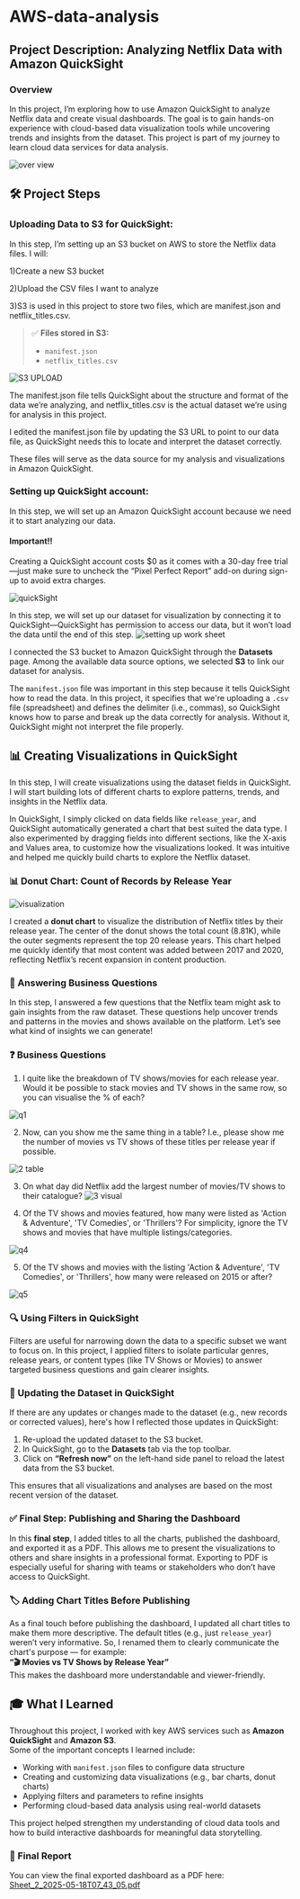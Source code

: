 # AWS-data-analysis
## Project Description: Analyzing Netflix Data with Amazon QuickSight
### Overview
In this project, I’m exploring how to use Amazon QuickSight to analyze Netflix data and create visual dashboards. The goal is to gain hands-on experience with cloud-based data visualization tools while uncovering trends and insights from the dataset. This project is part of my journey to learn cloud data services for data analysis.

![over view](https://github.com/user-attachments/assets/adb50724-69b8-4c8c-a39a-2d3558ddfd55)

## 🛠️ Project Steps
### Uploading Data to S3 for QuickSight:

In this step, I’m setting up an S3 bucket on AWS to store the Netflix data files. I will:

1)Create a new S3 bucket

2)Upload the CSV files I want to analyze

3)S3 is used in this project to store two files, which are manifest.json and netflix_titles.csv.

> ✅ **Files stored in S3:**  
> - `manifest.json`  
> - `netflix_titles.csv`

![S3 UPLOAD](https://github.com/user-attachments/assets/8a3bdb9d-a33c-486d-bd86-fe0c9a226d61)

The manifest.json file tells QuickSight about the structure and format of the data we’re analyzing, and netflix_titles.csv is the actual dataset we’re using for analysis in this project.

I edited the manifest.json file by updating the S3 URL to point to our data file, as QuickSight needs this to locate and interpret the dataset correctly.

These files will serve as the data source for my analysis and visualizations in Amazon QuickSight.

### Setting up QuickSight account:

In this step, we will set up an Amazon QuickSight account because we need it to start analyzing our data.
#### Important!!

Creating a QuickSight account costs $0 as it comes with a 30-day free trial—just make sure to uncheck the “Pixel Perfect Report” add-on during sign-up to avoid extra charges.

![quickSight](https://github.com/user-attachments/assets/d88b8813-80a5-4c7e-a574-461bc61166b6)

In this step, we will set up our dataset for visualization by connecting it to QuickSight—QuickSight has permission to access our data, but it won’t load the data until the end of this step.
![setting up work sheet](https://github.com/user-attachments/assets/cbf66921-a00f-47b1-a2f3-a14e19963e83)

I connected the S3 bucket to Amazon QuickSight through the **Datasets** page. Among the available data source options, we selected **S3** to link our dataset for analysis.

The `manifest.json` file was important in this step because it tells QuickSight how to read the data. In this project, it specifies that we're uploading a `.csv` file (spreadsheet) and defines the delimiter (i.e., commas), so QuickSight knows how to parse and break up the data correctly for analysis. Without it, QuickSight might not interpret the file properly.

## 📊 Creating Visualizations in QuickSight

In this step, I will create visualizations using the dataset fields in QuickSight. I will start building lots of different charts to explore patterns, trends, and insights in the Netflix data.

In QuickSight, I simply clicked on data fields like `release_year`, and QuickSight automatically generated a chart that best suited the data type. I also experimented by dragging fields into different sections, like the X-axis and Values area, to customize how the visualizations looked. It was intuitive and helped me quickly build charts to explore the Netflix dataset.
### 📊 Donut Chart: Count of Records by Release Year

![visualization](https://github.com/user-attachments/assets/ac048a97-7e46-4cc5-bc9c-d86144849b7e)

I created a **donut chart** to visualize the distribution of Netflix titles by their release year. The center of the donut shows the total count (8.81K), while the outer segments represent the top 20 release years. This chart helped me quickly identify that most content was added between 2017 and 2020, reflecting Netflix’s recent expansion in content production.

### 🧠 Answering Business Questions

In this step, I answered a few questions that the Netflix team might ask to gain insights from the raw dataset. These questions help uncover trends and patterns in the movies and shows available on the platform. Let’s see what kind of insights we can generate!

### ❓ Business Questions

1) I quite like the breakdown of TV shows/movies for each release year. Would it be possible to stack movies and TV shows in the same row, so you can visualise the % of each?

![q1](https://github.com/user-attachments/assets/0a298fd4-9ab1-4287-b3c5-98afb35f0dd5)

2) Now, can you show me the same thing in a table? I.e., please show me the number of movies vs TV shows of these titles per release year if possible.

![2 table](https://github.com/user-attachments/assets/ddb1155d-29c8-421d-a40b-f3e7c6b49641)

3) On what day did Netflix add the largest number of movies/TV shows to their catalogue?
![3 visual](https://github.com/user-attachments/assets/6227a62c-366e-4942-849c-a63aac7721db)

4) Of the TV shows and movies featured, how many were listed as 'Action & Adventure', 'TV Comedies', or 'Thrillers'? For simplicity, ignore the TV shows and movies that have multiple listings/categories.

![q4](https://github.com/user-attachments/assets/6ee1289e-28da-422c-a2d0-6cf1f2a7cab8)

5) Of the TV shows and movies with the listing 'Action & Adventure', 'TV Comedies', or 'Thrillers', how many were released on 2015 or after?

![q5](https://github.com/user-attachments/assets/580d8660-4cd3-4c4d-8472-55d905aee35c)

### 🔍 Using Filters in QuickSight

Filters are useful for narrowing down the data to a specific subset we want to focus on. In this project, I applied filters to isolate particular genres, release years, or content types (like TV Shows or Movies) 
to answer targeted business questions and gain clearer insights.

### 🔄 Updating the Dataset in QuickSight

If there are any updates or changes made to the dataset (e.g., new records or corrected values), here's how I reflected those updates in QuickSight:

1. Re-upload the updated dataset to the S3 bucket.
2. In QuickSight, go to the **Datasets** tab via the top toolbar.
3. Click on **“Refresh now”** on the left-hand side panel to reload the latest data from the S3 bucket.

This ensures that all visualizations and analyses are based on the most recent version of the dataset.

### ✅ Final Step: Publishing and Sharing the Dashboard

In this **final step**, I added titles to all the charts, published the dashboard, and exported it as a PDF. This allows me to present the visualizations to others and share insights in a professional format. Exporting to PDF is especially useful for sharing with teams or stakeholders who don’t have access to QuickSight.

### 🏷️ Adding Chart Titles Before Publishing

As a final touch before publishing the dashboard, I updated all chart titles to make them more descriptive. The default titles (e.g., just `release_year`) weren’t very informative. So, I renamed them to clearly communicate the chart's purpose — for example:  
**“🎬 Movies vs TV Shows by Release Year”**  
This makes the dashboard more understandable and viewer-friendly.

## 🎓 What I Learned

Throughout this project, I worked with key AWS services such as **Amazon QuickSight** and **Amazon S3**.  
Some of the important concepts I learned include:

- Working with `manifest.json` files to configure data structure
- Creating and customizing data visualizations (e.g., bar charts, donut charts)
- Applying filters and parameters to refine insights
- Performing cloud-based data analysis using real-world datasets

This project helped strengthen my understanding of cloud data tools and how to build interactive dashboards for meaningful data storytelling.

### 📄 Final Report

You can view the final exported dashboard as a PDF here:  
[Sheet_2_2025-05-18T07_43_05.pdf](https://github.com/user-attachments/files/20271759/Sheet_2_2025-05-18T07_43_05.pdf)







